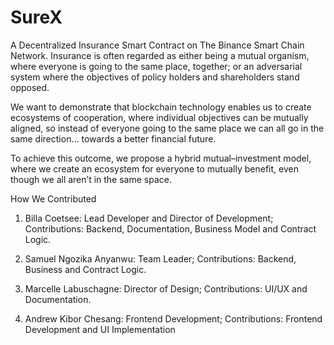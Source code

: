 # SureX
A Decentralized Insurance Smart Contract on The Binance Smart Chain Network.
Insurance is often regarded as either being a mutual organism, where everyone is going to the same place, together; or an adversarial system where the objectives of policy holders and shareholders stand opposed. 

We want to demonstrate that blockchain technology enables us to create ecosystems of cooperation, where individual objectives can be mutually aligned, so instead of everyone going to the same place we can all go in the same direction... towards a better financial future.

To achieve this outcome, we propose a hybrid mutual–investment model, where we create an ecosystem for everyone to mutually benefit, even though we all aren’t in the same space.

How We Contributed 
1. Billa Coetsee: Lead Developer and Director of Development;
Contributions: Backend, Documentation, Business Model and Contract Logic.

2. Samuel Ngozika Anyanwu: Team Leader;
Contributions: Backend, Business and Contract Logic.

3. Marcelle Labuschagne: Director of Design;
Contributions: UI/UX and Documentation.

4. Andrew Kibor Chesang: Frontend Development;
Contributions: Frontend Development and UI Implementation 
